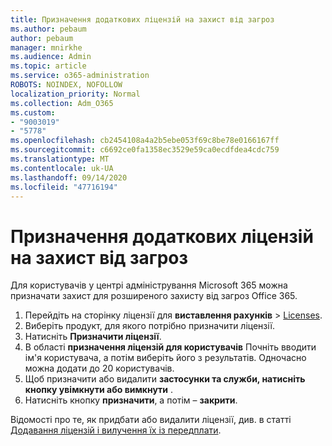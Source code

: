 ```yaml
---
title: Призначення додаткових ліцензій на захист від загроз
ms.author: pebaum
author: pebaum
manager: mnirkhe
ms.audience: Admin
ms.topic: article
ms.service: o365-administration
ROBOTS: NOINDEX, NOFOLLOW
localization_priority: Normal
ms.collection: Adm_O365
ms.custom:
- "9003019"
- "5778"
ms.openlocfilehash: cb2454108a4a2b5ebe053f69c8be78e0166167ff
ms.sourcegitcommit: c6692ce0fa1358ec3529e59ca0ecdfdea4cdc759
ms.translationtype: MT
ms.contentlocale: uk-UA
ms.lasthandoff: 09/14/2020
ms.locfileid: "47716194"
---
```

# <a name="assign-advanced-threat-protection-licenses"></a>Призначення додаткових ліцензій на захист від загроз

Для користувачів у центрі адміністрування Microsoft 365 можна призначати захист для розширеного захисту від загроз Office 365.

1. Перейдіть на сторінку ліцензії для **виставлення рахунків**  >  [Licenses](https://go.microsoft.com/fwlink/p/?linkid=842264).
2. Виберіть продукт, для якого потрібно призначити ліцензії.
3. Натисніть **Призначити ліцензії**.
4. В області **призначення ліцензій для користувачів**  Почніть вводити ім'я користувача, а потім виберіть його з результатів. Одночасно можна додати до 20 користувачів.
5. Щоб призначити або видалити **застосунки та служби, натисніть кнопку увімкнути або вимкнути**  .
6. Натисніть кнопку **призначити**, а потім –  **закрити**.

Відомості про те, як придбати або видалити ліцензії, див. в статті [Додавання ліцензій і вилучення їх із передплати](https://docs.microsoft.com/microsoft-365/commerce/licenses/buy-licenses?view=o365-worldwide#add-or-remove-licenses-for-your-business-subscription).